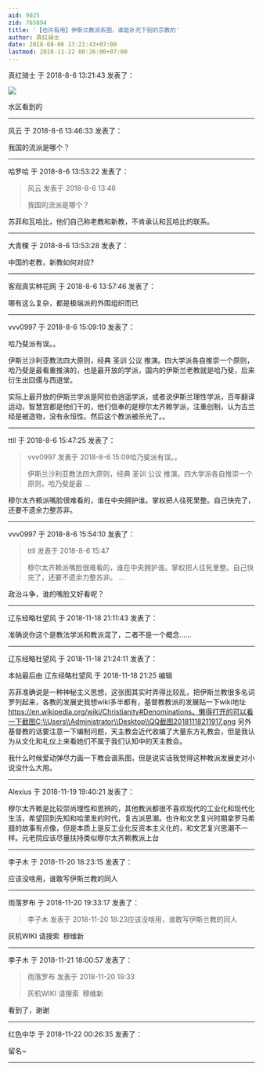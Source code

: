 ```yaml
---
aid: 9025
zid: 765894
title: '【也许有用】伊斯兰教派系图，谁能补充下别的宗教的'
author: 真红骑士
date: 2018-08-06 13:21:43+07:00
lastmod: 2018-11-22 00:26:00+07:00
---
```


真红骑士 于 2018-8-6 13:21:43 发表了：

![](https://cdn.jsdelivr.net/gh/lzjluzijie/beichao@main/img/105103ucanzyx0h0rkjbc9.jpg)

水区看到的

---------

风云 于 2018-8-6 13:46:33 发表了：

我国的流派是哪个？

---------

哈罗哈 于 2018-8-6 13:53:22 发表了：

> 风云 发表于 2018-8-6 13:46
> 
> 我国的流派是哪个？



苏菲和瓦哈比，他们自己称老教和新教，不肯承认和瓦哈比的联系。

---------

大青稞 于 2018-8-6 13:53:28 发表了：

中国的老教，新教如何对应?

---------

客观真实种花网 于 2018-8-6 13:57:46 发表了：

哪有这么复杂，都是极端派的外围组织而已

---------

vvv0997 于 2018-8-6 15:09:10 发表了：

哈乃斐派有误。。

伊斯兰沙利亚教法四大原则，经典 圣训 公议 推演。四大学派各自推崇一个原则，哈乃斐是最看重推演的，也是最开放的学派，国内的伊斯兰老教就是哈乃斐，后来衍生出回儒与西道堂。

实际上最开放的伊斯兰学派是阿拉伯逍遥学派，或者说伊斯兰理性学派，百年翻译运动，智慧宫都是他们干的，他们信奉的是穆尔太齐赖学派，注重创制，认为古兰经是被造物，没有永恒性。然后这个教派被杀光了。。

---------

ttll 于 2018-8-6 15:47:25 发表了：

> vvv0997 发表于 2018-8-6 15:09哈乃斐派有误。。
> 
> 伊斯兰沙利亚教法四大原则，经典 圣训 公议 推演。四大学派各自推崇一个原则，哈乃斐是最 ...



穆尔太齐赖派嘴脸很难看的，谁在中央拥护谁。掌权把人往死里整。自己快完了，还要不遗余力整苏非。

---------

vvv0997 于 2018-8-6 15:54:10 发表了：

> ttll 发表于 2018-8-6 15:47
> 
> 穆尔太齐赖派嘴脸很难看的，谁在中央拥护谁。掌权把人往死里整。自己快完了，还要不遗余力整苏非。 ...



政治斗争，谁的嘴脸又好看呢？

---------

辽东经略杜望风 于 2018-11-18 21:11:43 发表了：

准确说你这个是教法学派和教派混了，二者不是一个概念......

---------

辽东经略杜望风 于 2018-11-18 21:24:11 发表了：

本帖最后由 辽东经略杜望风 于 2018-11-18 21:25 编辑 

苏菲准确说是一种神秘主义思想，这张图其实时弄得比较乱，把伊斯兰教很多名词罗列起来，各教的发展史我想wiki多半都有，基督教教派的发展贴一下wiki地址 https://en.wikipedia.org/wiki/Christianity#Denominations，懒得打开的可以看一下截图C:\\Users\\Administrator\\Desktop\\QQ截图20181118211917.png 另外基督教的话要注意一下编制问题，天主教会近代收编了大量东方礼教会，但是我认为从文化和礼仪上来看她们不属于我们认知中的天主教会。

我什么时候爱动弹尽力画一下教会谱系图，但是说实话我觉得这种教派发展史对小说没什么大用。

---------

Alexius 于 2018-11-19 19:40:21 发表了：

穆尔太齐赖是比较崇尚理性和思辨的，其他教派都很不喜欢现代的工业化和现代化生活，希望回到先知和哈里发的时代，复古派思潮。也许和文艺复兴时期拿罗马希腊的故事有点像，但是本质上是反工业化反资本主义化的，和文艺复兴思潮不一样。元老院应该尽量扶持类似穆尔太齐赖教派上台

---------

李子木 于 2018-11-20 18:23:15 发表了：

应该没啥用，谁敢写伊斯兰教的同人

---------

雨落罗布 于 2018-11-20 19:33:17 发表了：

> 李子木 发表于 2018-11-20 18:23应该没啥用，谁敢写伊斯兰教的同人



灰机WIKI 请搜索  穆维新

---------

李子木 于 2018-11-21 18:00:57 发表了：

> 雨落罗布 发表于 2018-11-20 19:33
> 
> 灰机WIKI 请搜索  穆维新



看到了，谢谢

---------

红色中华 于 2018-11-22 00:26:35 发表了：

留名~

---------

